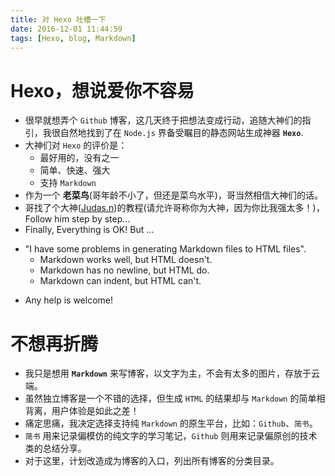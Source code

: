 ```yaml
---
title: 对 Hexo 吐槽一下
date: 2016-12-01 11:44:59
tags: [Hexo, blog, Markdown]
---
```


# Hexo，想说爱你不容易

* 很早就想弄个 `Github` 博客，这几天终于把想法变成行动，追随大神们的指引，我很自然地找到了在 `Node.js` 界备受瞩目的静态网站生成神器 **`Hexo`**.
* 大神们对 `Hexo` 的评价是：
    * 最好用的，没有之一
    * 简单、快速、强大
    * 支持 `Markdown`
* 作为一个 __老菜鸟__(哥年龄不小了，但还是菜鸟水平)，哥当然相信大神们的话。
* 哥找了个大神([Judas.n](http://code.youmeek.com))的教程(请允许哥称你为大神，因为你比我强太多！)，Follow him step by step...
* Finally, Everything is OK! But ...
- "I have some problems in generating Markdown files to HTML files".
    - Markdown works well, but HTML doesn't.
    - Markdown has no newline, but HTML do.
    - Markdown can indent, but HTML can't.
* Any help is welcome!

# 不想再折腾

* 我只是想用 **`Markdown`** 来写博客，以文字为主，不会有太多的图片，存放于云端。
* 虽然独立博客是一个不错的选择，但生成 `HTML` 的结果却与 `Markdown` 的简单相背离，用户体验是如此之差！
* 痛定思痛，我决定选择支持纯 `Markdown` 的原生平台，比如：`Github`、`简书`。
* `简书` 用来记录偏模仿的纯文字的学习笔记，`Github` 则用来记录偏原创的技术类的总结分享。
* 对于这里，计划改造成为博客的入口，列出所有博客的分类目录。